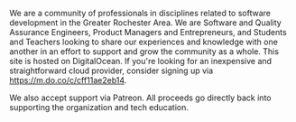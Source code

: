 We are a community of professionals in disciplines related to software development in the Greater Rochester Area. We are Software and Quality Assurance Engineers, Product Managers and Entrepreneurs, and Students and Teachers looking to share our experiences and knowledge with one another in an effort to support and grow the community as a whole.
This site is hosted on DigitalOcean. If you're looking for an inexpensive and straightforward cloud provider, consider signing up via https://m.do.co/c/cff11ae2eb14.

We also accept support via Patreon. All proceeds go directly back into supporting the organization and tech education.
